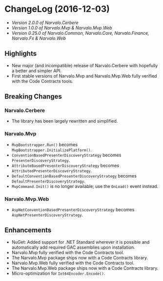 ChangeLog (2016-12-03)
======================

- _Version 2.0.0 of Narvalo.Cerbere_
- _Version 1.0.0 of Narvalo.Mvp & Narvalo.Mvp.Web_
- _Version 0.25.0 of Narvalo.Common, Narvalo.Core, Narvalo.Finance, Narvalo.Fx
  & Narvalo.Web_

## Highlights
- New major (and incompatible) release of Narvalo.Cerbere with hopefully a better
  and simpler API.
- First stable versions of Narvalo.Mvp and Narvalo.Mvp.Web fully verified
  with the Code Contracts tools.

## Breaking Changes

### Narvalo.Cerbere
- The library has been largely rewritten and simplified.

### Narvalo.Mvp
- `MvpBootstrapper.Run()` becomes `MvpBootstrapper.InitializePlatform()`.
- `ConventionBasedPresenterDiscoveryStrategy` becomes `PresenterDiscoveryStrategy`.
- `AttributeBasedPresenterDiscoveryStrategy` becomes `AttributedPresenterDiscoveryStrategy`.
- `DefaultConventionBasedPresenterDiscoveryStrategy` becomes `DefaultPresenterDiscoveryStrategy`.
- `MvpCommand.Init()` is no longer available; use the `OnLoad()` event instead.

### Narvalo.Mvp.Web
- `AspNetConventionBasedPresenterDiscoveryStrategy` becomes `AspNetPresenterDiscoveryStrategy`.

## Enhancements
- NuGet: Added support for .NET Standard wherever it is possible and
  automatically add required GAC assemblies upon installation.
- Narvalo.Mvp fully verified with the Code Contracts tool.
- The Narvalo.Mvp package ships now with a Code Contracts library.
- Narvalo.Mvp.Web fully verified with the Code Contracts tool.
- The Narvalo.Mvp.Web package ships now with a Code Contracts library.
- Micro-optimization for `Int64Encoder.Encode()`.
